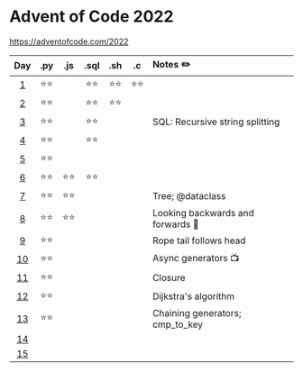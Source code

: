# Advent of Code 2022
https://adventofcode.com/2022

|Day|.py|.js|.sql|.sh|.c|Notes ✏️|
|:--:|:--:|:--:|:--:|:--:|:--:|:---|
|[1](./01%20Calorie%20Counting/)|⭐⭐||⭐⭐|⭐⭐|⭐⭐||
|[2](./02%20Rock%20Paper%20Scissors/)|⭐⭐||⭐⭐|⭐⭐|||
|[3](./03%20Rucksack%20Reorganization/)|⭐⭐||⭐⭐|||SQL: Recursive string splitting|
|[4](./04%20Camp%20Cleanup)|⭐⭐||⭐⭐||||
|[5](./05%20Supply%20Stacks/)|⭐⭐||||||
|[6](./06%20Tuning%20Trouble/)|⭐⭐|⭐⭐|⭐⭐||||
|[7](./07%20No%20Space%20Left%20On%20Device/)|⭐⭐|⭐⭐||||Tree; @dataclass|
|[8](./08%20Treetop%20Tree%20House/)|⭐⭐|⭐⭐||||Looking backwards and forwards 🌳|
|[9](./09%20Rope%20Bridge/)|⭐⭐|||||Rope tail follows head|
|[10](./10%20Cathode-Ray%20Tube/)|⭐⭐|||||Async generators 📺|
|[11](./11%20Monkey%20in%20the%20Middle/)|⭐⭐|||||Closure|
|[12](./12%20Hill%20Climbing%20Algorithm/)|⭐⭐|||||Dijkstra's algorithm|
|[13](./13%20Distress%20Signal/)|⭐⭐|||||Chaining generators; cmp_to_key|
|[14](.)|||||||
|[15](.)|||||||
